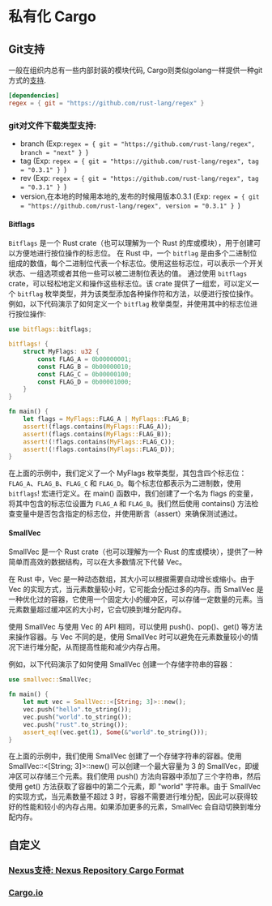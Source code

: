 # 私有化 Cargo
## Git支持
一般在组织内总有一些内部封装的模块代码, Cargo则类似golang一样提供一种git方式的[支持](https://doc.rust-lang.org/cargo/reference/specifying-dependencies.html#specifying-dependencies-from-git-repositories).

```toml Cargo.toml
[dependencies]
regex = { git = "https://github.com/rust-lang/regex" } 
```

### git对文件下载类型支持:
- branch (Exp:```regex = { git = "https://github.com/rust-lang/regex", branch = "next" } ```)
- tag (Exp: ```regex = { git = "https://github.com/rust-lang/regex", tag = "0.3.1" } ```)
- rev (Exp: ```regex = { git = "https://github.com/rust-lang/regex", tag = "0.3.1" } ```)
- version,在本地的时候用本地的,发布的时候用版本0.3.1 (Exp: ```regex = { git = "https://github.com/rust-lang/regex", version = "0.3.1" } ```)

#### Bitflags
`Bitflags` 是一个 Rust crate（也可以理解为一个 Rust 的库或模块），用于创建可以方便地进行按位操作的标志位。
在 Rust 中，一个 `bitflag` 是由多个二进制位组成的数值，每个二进制位代表一个标志位。使用这些标志位，可以表示一个开关状态、一组选项或者其他一些可以被二进制位表达的值。
通过使用 `bitflags` crate，可以轻松地定义和操作这些标志位。该 crate 提供了一组宏，可以定义一个 `bitflag` 枚举类型，并为该类型添加各种操作符和方法，以便进行按位操作。
例如，以下代码演示了如何定义一个 `bitflag` 枚举类型，并使用其中的标志位进行按位操作:
```rust 
use bitflags::bitflags;

bitflags! {
    struct MyFlags: u32 {
        const FLAG_A = 0b00000001;
        const FLAG_B = 0b00000010;
        const FLAG_C = 0b00000100;
        const FLAG_D = 0b00001000;
    }
}

fn main() {
    let flags = MyFlags::FLAG_A | MyFlags::FLAG_B;
    assert!(flags.contains(MyFlags::FLAG_A));
    assert!(flags.contains(MyFlags::FLAG_B));
    assert!(!flags.contains(MyFlags::FLAG_C));
    assert!(!flags.contains(MyFlags::FLAG_D));
}

```
在上面的示例中，我们定义了一个 MyFlags 枚举类型，其包含四个标志位：`FLAG_A`、`FLAG_B`、`FLAG_C` 和 `FLAG_D`。每个标志位都表示为二进制数，使用 `bitflags`! 宏进行定义。在 main() 函数中，我们创建了一个名为 flags 的变量，将其中包含的标志位设置为 `FLAG_A` 和 `FLAG_B`。我们然后使用 contains() 方法检查变量中是否包含指定的标志位，并使用断言（assert）来确保测试通过。
#### SmallVec
SmallVec 是一个 Rust crate（也可以理解为一个 Rust 的库或模块），提供了一种简单而高效的数据结构，可以在大多数情况下代替 Vec。

在 Rust 中，Vec 是一种动态数组，其大小可以根据需要自动增长或缩小。由于 Vec 的实现方式，当元素数量较小时，它可能会分配过多的内存。而 SmallVec 是一种优化过的容器，它使用一个固定大小的缓冲区，可以存储一定数量的元素。当元素数量超过缓冲区的大小时，它会切换到堆分配内存。

使用 SmallVec 与使用 Vec 的 API 相同，可以使用 push()、pop()、get() 等方法来操作容器。与 Vec 不同的是，使用 SmallVec 时可以避免在元素数量较小的情况下进行堆分配，从而提高性能和减少内存占用。

例如，以下代码演示了如何使用 SmallVec 创建一个存储字符串的容器：
```rust
use smallvec::SmallVec;

fn main() {
    let mut vec = SmallVec::<[String; 3]>::new();
    vec.push("hello".to_string());
    vec.push("world".to_string());
    vec.push("rust".to_string());
    assert_eq!(vec.get(1), Some(&"world".to_string()));
}

```
在上面的示例中，我们使用 SmallVec 创建了一个存储字符串的容器。使用 SmallVec::<[String; 3]>::new() 可以创建一个最大容量为 3 的 SmallVec，即缓冲区可以存储三个元素。我们使用 push() 方法向容器中添加了三个字符串，然后使用 get() 方法获取了容器中的第二个元素，即 "world" 字符串。由于 SmallVec 的实现方式，当元素数量不超过 3 时，容器不需要进行堆分配，因此可以获得较好的性能和较小的内存占用。如果添加更多的元素，SmallVec 会自动切换到堆分配内存。

## 自定义
### [Nexus支持: Nexus Repository Cargo Format](https://github.com/sonatype-nexus-community/nexus-repository-cargo)
### [Cargo.io](https://github.com/rust-lang/crates.io)